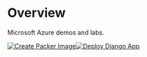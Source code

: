 # Overview
Microsoft Azure demos and labs.

[![Create Packer Image](https://github.com/ralacher/azure-demos/actions/workflows/packer.yml/badge.svg)](https://github.com/ralacher/azure-demos/actions/workflows/packer.yml)[![Deploy Django App](https://github.com/ralacher/azure-demos/actions/workflows/django.yml/badge.svg)](https://github.com/ralacher/azure-demos/actions/workflows/django.yml)

